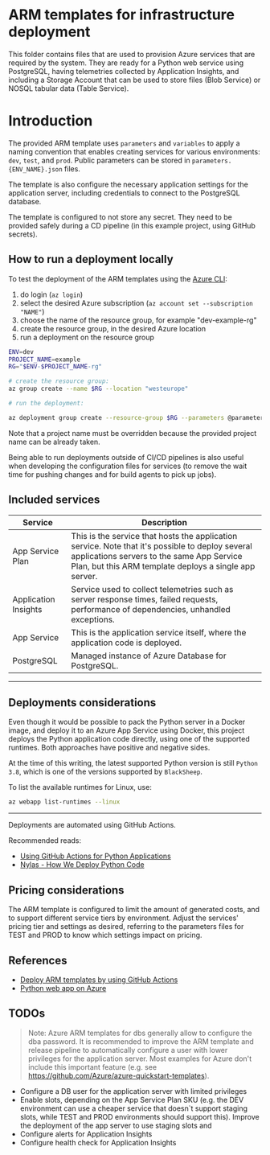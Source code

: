 # ARM templates for infrastructure deployment

This folder contains files that are used to provision Azure services that are
required by the system. They are ready for a Python web service using
PostgreSQL, having telemetries collected by Application Insights, and including
a Storage Account that can be used to store files (Blob Service) or NOSQL tabular
data (Table Service).

# Introduction

The provided ARM template uses `parameters` and `variables` to apply a naming
convention that enables creating services for various environments: `dev`,
`test`, and `prod`. Public parameters can be stored in
`parameters.{ENV_NAME}.json` files.

The template is also configure the necessary application settings for the
application server, including credentials to connect to the PostgreSQL
database.

The template is configured to not store any secret. They need to be provided
safely during a CD pipeline (in this example project, using GitHub secrets).

## How to run a deployment locally

To test the deployment of the ARM templates using the [Azure CLI](https://docs.microsoft.com/en-us/cli/azure/install-azure-cli):

1. do login (`az login`)
2. select the desired Azure subscription (`az account set --subscription "NAME"`)
3. choose the name of the resource group, for example "dev-example-rg"
4. create the resource group, in the desired Azure location
5. run a deployment on the resource group

```bash
ENV=dev
PROJECT_NAME=example
RG="$ENV-$PROJECT_NAME-rg"

# create the resource group:
az group create --name $RG --location "westeurope"

# run the deployment:

az deployment group create --resource-group $RG --parameters @parameters.$ENV.json --parameters projectName=$PROJECT_NAME dbAdministratorLoginPassword=$DB_PASS --template-file template.bicep
```

Note that a project name must be overridden because the provided project name
can be already taken.

Being able to run deployments outside of CI/CD pipelines is also useful
when developing the configuration files for services (to remove the wait time
for pushing changes and for build agents to pick up jobs).

## Included services

| Service              | Description                                                                                                                                                                                             |
| -------------------- | ------------------------------------------------------------------------------------------------------------------------------------------------------------------------------------------------------- |
| App Service Plan     | This is the service that hosts the application service. Note that it's possible to deploy several applications servers to the same App Service Plan, but this ARM template deploys a single app server. |
| Application Insights | Service used to collect telemetries such as server response times, failed requests, performance of dependencies, unhandled exceptions.                                                                  |
| App Service          | This is the application service itself, where the application code is deployed.                                                                                                                         |
| PostgreSQL           | Managed instance of Azure Database for PostgreSQL.                                                                                                                                                      |

---

## Deployments considerations
Even though it would be possible to pack the Python server in a Docker
image, and deploy it to an Azure App Service using Docker, this project deploys the
Python application code directly, using one of the supported runtimes. Both
approaches have positive and negative sides.

At the time of this writing, the latest supported Python version is still
`Python 3.8`, which is one of the versions supported by `BlackSheep`.

To list the available runtimes for Linux, use:

```bash
az webapp list-runtimes --linux
```

---

Deployments are automated using GitHub Actions.

Recommended reads:
* [Using GitHub Actions for Python Applications](https://azure.github.io/AppService/2020/12/11/cicd-for-python-apps.html)
* [Nylas - How We Deploy Python Code](https://www.nylas.com/blog/packaging-deploying-python/)

## Pricing considerations

The ARM template is configured to limit the amount of generated costs,
and to support different service tiers by environment.
Adjust the services' pricing tier and settings as desired, referring to the
parameters files for TEST and PROD to know which settings impact on pricing.

## References

* [Deploy ARM templates by using GitHub Actions](https://docs.microsoft.com/en-us/azure/azure-resource-manager/templates/deploy-github-actions)
* [Python web app on Azure](https://github.com/Azure/actions-workflow-samples/blob/master/AppService/python-webapp-on-azure.yml)

## TODOs

> Note: Azure ARM templates for dbs generally allow to
> configure the dba password. It is recommended to improve the ARM template and
> release pipeline to automatically configure a user with lower privileges for
> the application server. Most examples for Azure don't include this important
> feature (e.g. see https://github.com/Azure/azure-quickstart-templates).

* Configure a DB user for the application server with limited privileges
* Enable slots, depending on the App Service Plan SKU (e.g. the DEV environment
  can use a cheaper service that doesn`t support staging slots, while TEST and
  PROD environments should support this). Improve the deployment of the app
  server to use staging slots and
* Configure alerts for Application Insights
* Configure health check for Application Insights
